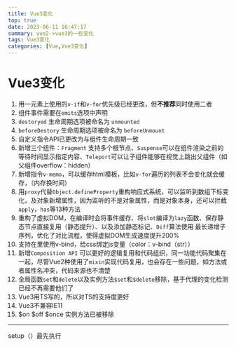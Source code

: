 ```yaml
---
title: Vue3变化
top: true
date: 2023-06-11 16:47:17
summary: vue2->vue3的一些变化
tags: Vue3变化
categories: [Vue,Vue3变化]
---
```


# Vue3变化

1. 用一元素上使用的`v-if`和`v-for`优先级已经更改，但**不推荐**同时使用二者
2. 组件事件需要在`emits`选项中声明
3. `destoryed` 生命周期选项被命名为 `unmounted`
4. `beforeDestory` 生命周期选项被命名为 `beforeUnmount`
5. 自定义指令API已更改为与组件生命周期一致
6. 新增三个组件：`Fragment` 支持多个根节点、`Suspense`可以在组件渲染之前的等待时间显示指定内容、`Teleport`可以让子组件能够在视觉上跳出父组件（如父组件overflow：hidden）
7. 新增指令`v-memo`，可以缓存html模板，比如`v-for`遍历的列表不会变化就会缓存，（内存换时间）
8. 用`proxy`代替`Object.defineProperty`重构响应式系统，可以监听到数组下标变化，及对象新增属性，因为监听的不是对象属性，而是对象本身，还可以拦截`apply`，`has`等13种方法
9. 重构了虚拟DOM，在编译时会将事件缓存、将`slot`编译为`lazy`函数、保存静态节点直接复用（静态提升）、以及添加静态标记、`Diff`算法使用 最长递增子序列，优化了对比流程，使得虚拟DOM生成速度提升200%
10. 支持在<style></style>里使用v-bind，给css绑定js变量（color：v-bind（str））
11. 新增`Composition API` 可以更好的逻辑复用和代码组织，同一功能代码聚集在一起，尽管Vue2种使用了`mixin`实现代码复用，也会存在一些问题，如方法或者属性名冲突，代码来源也不清楚
12. 全局函数`set`和`delete`以及实例方法`$set`和`$delete`移除，基于代理的变化检测已经不再需要他们了
13. Vue3用TS写的，所以对TS的支持度更好
14. Vue3不兼容IE11
15. $on $off $once 实例方法已被移除

---
setup（）最先执行